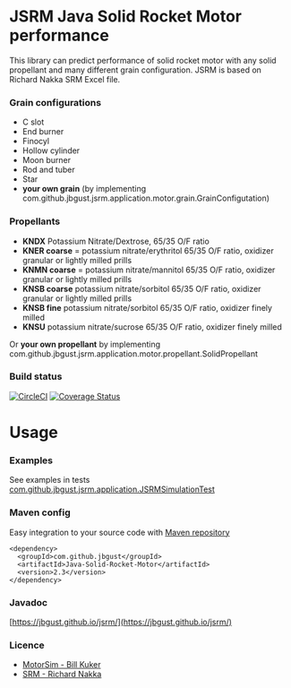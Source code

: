 # JSRM Java Solid Rocket Motor performance
This library can predict performance of solid rocket motor with any solid propellant and many different grain configuration.
JSRM is based on Richard Nakka SRM Excel file. 

### Grain configurations
- C slot
- End burner
- Finocyl
- Hollow cylinder
- Moon burner
- Rod and tuber
- Star
- **your own grain** (by implementing com.github.jbgust.jsrm.application.motor.grain.GrainConfigutation)

### Propellants
- **KNDX** Potassium Nitrate/Dextrose, 65/35 O/F ratio
- **KNER coarse** = potassium nitrate/erythritol 65/35 O/F ratio, oxidizer granular or lightly milled prills
- **KNMN coarse** = potassium nitrate/mannitol 65/35 O/F ratio, oxidizer granular or lightly milled prills
- **KNSB coarse** potassium nitrate/sorbitol 65/35 O/F ratio, oxidizer granular or lightly milled prills
- **KNSB fine** potassium nitrate/sorbitol 65/35 O/F ratio, oxidizer finely milled
- **KNSU** potassium nitrate/sucrose 65/35 O/F ratio, oxidizer finely milled

Or **your own propellant** by implementing com.github.jbgust.jsrm.application.motor.propellant.SolidPropellant

### Build status 
[![CircleCI](https://circleci.com/gh/jbgust/jsrm/tree/master.svg?style=svg)](https://circleci.com/gh/jbgust/jsrm/tree/master) [![Coverage Status](https://coveralls.io/repos/github/jbgust/jsrm/badge.svg?branch=master)](https://coveralls.io/github/jbgust/jsrm?branch=master)

# Usage
### Examples
See examples in tests [com.github.jbgust.jsrm.application.JSRMSimulationTest](https://github.com/jbgust/jsrm/blob/4e4b0ee4455cfbbf24bb1b64b2115777ae93c840/src/test/java/com/github/jbgust/jsrm/application/JSRMSimulationTest.java#L55)

### Maven config
Easy integration to your source code with [Maven repository](https://search.maven.org/artifact/com.github.jbgust/Java-Solid-Rocket-Motor)

```
<dependency>
  <groupId>com.github.jbgust</groupId>
  <artifactId>Java-Solid-Rocket-Motor</artifactId>
  <version>2.3</version>
</dependency>
```

### Javadoc
[https://jbgust.github.io/jsrm/](https://jbgust.github.io/jsrm/)

### Licence
* [MotorSim - Bill Kuker](https://github.com/bkuker/motorsim)
* [SRM - Richard Nakka](http://nakka-rocketry.net/softw.html#SRM)


